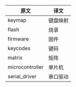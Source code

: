 | 原文            | 译文     |
| --------------- | -------- |
| keymap          | 键盘映射 |
| flash           | 烧录     |
| firmware        | 固件     |
| keycodes        | 键码     |
| matrix          | 矩阵     |
| microcontroller | 单片机   |
| serial_driver   | 串口驱动 |